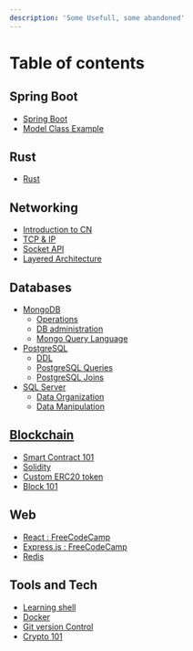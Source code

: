 ```yaml
---
description: 'Some Usefull, some abandoned'
---
```


# Table of contents

## Spring Boot

* [Spring Boot](web/spring-boot/)
* [Model Class Example](web/spring-boot/model-class-example.md)

## Rust

* [Rust](languages/rust.md)

## Networking

* [Introduction to CN](https://github.com/dev117uday/notes-md/tree/614574bb655fe89d060225eaf845cfc98ce01903/networking/intro.pdf)
* [TCP & IP](https://github.com/dev117uday/notes-md/tree/614574bb655fe89d060225eaf845cfc98ce01903/networking/tcp_ip.pdf)
* [Socket API](https://github.com/dev117uday/notes-md/tree/614574bb655fe89d060225eaf845cfc98ce01903/networking/socket-api.pdf)
* [Layered Architecture](https://github.com/dev117uday/notes-md/tree/614574bb655fe89d060225eaf845cfc98ce01903/networking/layered-arch.pdf)

## Databases

* [MongoDB](./)
  * [Operations]()
  * [DB administration]()
  * [Mongo Query Language]()
* [PostgreSQL]()
  * [DDL]()
  * [PostgreSQL Queries]()
  * [PostgreSQL Joins]()
* [SQL Server]()
  * [Data Organization]()
  * [Data Manipulation]()

## [Blockchain](https://github.com/dev117uday/notes-md/tree/614574bb655fe89d060225eaf845cfc98ce01903/blockchain/README.md)

* [Smart Contract 101](blockchain/contract.md)
* [Solidity](blockchain/solidity.md)
* [Custom ERC20 token](blockchain/custom-erc20.md)
* [Block 101](blockchain/block-101.md)

## Web

* [React : FreeCodeCamp](web/react-fcc.md)
* [Express.js : FreeCodeCamp](web/node-express-fcc.md)
* [Redis]()

## Tools and Tech

* [Learning shell](https://github.com/dev117uday/notes-md/tree/614574bb655fe89d060225eaf845cfc98ce01903/shell/getting_started.md)
* [Docker](tools/docker.md)
* [Git version Control](tools/git-github.md)
* [Crypto 101](https://github.com/dev117uday/notes-md/tree/614574bb655fe89d060225eaf845cfc98ce01903/tools/crypto.md)

